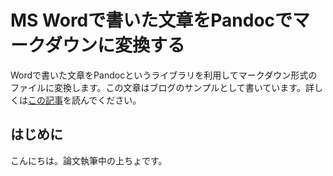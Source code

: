 # MS Wordで書いた文章をPandocでマークダウンに変換する

Wordで書いた文章をPandocというライブラリを利用してマークダウン形式のファイルに変換します。この文章はブログのサンプルとして書いています。詳しくは[この記事][]を読んでください。

## はじめに

こんにちは。論文執筆中の上ちょです。

  [この記事]: https://blog.ue-y.me/word-git-textlint/
